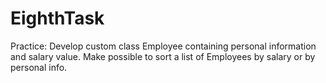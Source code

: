 # EighthTask
Practice: Develop custom class Employee containing personal information and salary value. 
Make possible to sort a list of Employees by salary or by personal info.
